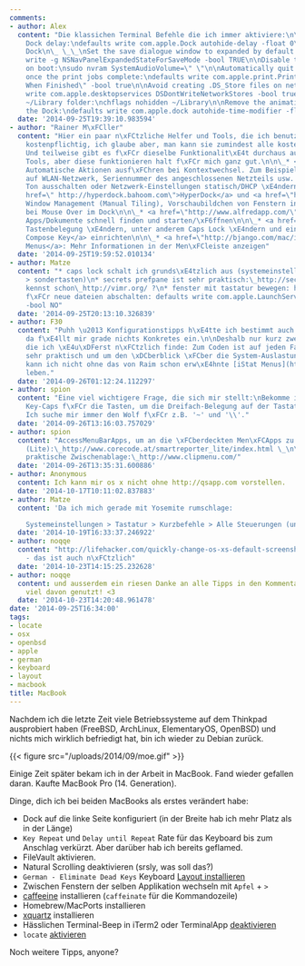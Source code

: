 ```yaml
---
comments:
- author: Alex
  content: "Die klassichen Terminal Befehle die ich immer aktiviere:\n\n\nRemove the
    Dock delay:\ndefaults write com.apple.Dock autohide-delay -float 0\n\_ \_ killall
    Dock\n\_ \_\_\nSet the save dialogue window to expanded by default in all applications:\ndefaults
    write -g NSNavPanelExpandedStateForSaveMode -bool TRUE\n\nDisable the sound effects
    on boot:\nsudo nvram SystemAudioVolume=\" \"\n\nAutomatically quit printer app
    once the print jobs complete:\ndefaults write com.apple.print.PrintingPrefs \"Quit
    When Finished\" -bool true\n\nAvoid creating .DS_Store files on network volumes:\ndefaults
    write com.apple.desktopservices DSDontWriteNetworkStores -bool true\n\nShow the
    ~/Library folder:\nchflags nohidden ~/Library\n\nRemove the animation when hiding/showing
    the Dock:\ndefaults write com.apple.dock autohide-time-modifier -float 0"
  date: '2014-09-25T19:39:10.983594'
- author: "Rainer M\xFCller"
  content: "Hier ein paar n\xFCtzliche Helfer und Tools, die ich benutze. Gr\xF6\xDFtenteils
    kostenpflichtig, ich glaube aber, man kann sie zumindest alle kostenlos testen.
    Und teilweise gibt es f\xFCr dieselbe Funktionalit\xE4t durchaus auch andere (kostenlose)
    Tools, aber diese funktionieren halt f\xFCr mich ganz gut.\n\n\_* <a href=\"http://www.controlplaneapp.com/\">ControlPlane</a>:
    Automatische Aktionen ausf\xFChren bei Kontextwechsel. Zum Beispiel basierend
    auf WLAN-Netzwerk, Seriennummer des angeschlossenen Netzteils usw. kann man den
    Ton ausschalten oder Netzwerk-Einstellungen statisch/DHCP \xE4ndern.\n\n\_* <a
    href=\" http://hyperdock.bahoom.com\">HyperDock</a> und <a href=\"http://bahoom.com/hyperswitch\">HyperSwitch</a>:
    Window Management (Manual Tiling), Vorschaubildchen von Fenstern in Cmd+Tab und
    bei Mouse Over im Dock\n\n\_* <a href=\"http://www.alfredapp.com/\">Alfred</a>:
    Apps/Dokumente schnell finden und starten/\xF6ffnen\n\n\_* <a href=\"https://pqrs.org/osx/karabiner/index.html.en\">Karabiner/Seil</a>:
    Tastenbelegung \xE4ndern, unter anderem Caps Lock \xE4ndern und einen <a href=\"http://lolengine.net/blog/2012/06/17/compose-key-on-os-x\">echten
    Compose Key</a> einrichten\n\n\_* <a href=\"http://bjango.com/mac/istatmenus/\">iStat
    Menus</a>: Mehr Informationen in der Men\xFCleiste anzeigen"
  date: '2014-09-25T19:59:52.010134'
- author: Matze
  content: "* caps lock schalt ich grunds\xE4tzlich aus (systemeinstellungen > tastatur
    > sondertasten)\n* secrets prefpane ist sehr praktisch:\_http://secrets.blacktree.com/\n*
    kennst schon\_http://vimr.org/ ?\n* fenster mit tastatur bewegen: http://manytricks.com/moom/\n*\_quarant\xE4ne
    f\xFCr neue dateien abschalten: defaults write com.apple.LaunchServices LSQuarantine
    -bool NO"
  date: '2014-09-25T20:13:10.326839'
- author: F30
  content: "Puhh \u2013 Konfigurationstipps h\xE4tte ich bestimmt auch ein paar, aber
    da f\xE4llt mir grade nichts Konkretes ein.\n\nDeshalb nur kurz zwei Utilities,
    die ich \xE4u\xDFerst n\xFCtzlich finde: Zum Coden ist auf jeden Fall [Dash](http://kapeli.com/dash)
    sehr praktisch und um den \xDCberblick \xFCber die System-Auslastung zu behalten,
    kann ich nicht ohne das von Raim schon erw\xE4hnte [iStat Menus](http://bjango.com/mac/istatmenus/)
    leben."
  date: '2014-09-26T01:12:24.112297'
- author: spion
  content: "Eine viel wichtigere Frage, die sich mir stellt:\nBekomme ich irgendwo
    Key-Caps f\xFCr die Tasten, um die Dreifach-Belegung auf der Tastatur zu haben.
    Ich suche mir immer den Wolf f\xFCr z.B. '~' und '\\'."
  date: '2014-09-26T13:16:03.757029'
- author: spion
  content: "AccessMenuBarApps, um an die \xFCberdeckten Men\xFCApps zu kommen: http://www.ortisoft.de/accessmenubarapps/\n\nSmartReporter
    (Lite):\_http://www.corecode.at/smartreporter_lite/index.html \_\n\n\nClipMenu,
    praktische Zwischenablage:\_http://www.clipmenu.com/"
  date: '2014-09-26T13:35:31.600886'
- author: Anonymous
  content: Ich kann mir os x nicht ohne http://qsapp.com vorstellen.
  date: '2014-10-17T10:11:02.837883'
- author: Matze
  content: 'Da ich mich gerade mit Yosemite rumschlage:

    Systemeinstellungen > Tastatur > Kurzbefehle > Alle Steuerungen (unten links)'
  date: '2014-10-19T16:33:37.246922'
- author: noqqe
  content: "http://lifehacker.com/quickly-change-os-xs-default-screenshot-format-and-loc-1489014578
    - das ist auch n\xFCtzlich"
  date: '2014-10-23T14:15:25.232628'
- author: noqqe
  content: und ausserdem ein riesen Danke an alle Tipps in den Kommentaren! Hab sehr
    viel davon genutzt! <3
  date: '2014-10-23T14:20:48.961478'
date: '2014-09-25T16:34:00'
tags:
- locate
- osx
- openbsd
- apple
- german
- keyboard
- layout
- macbook
title: MacBook
---
```


Nachdem ich die letzte Zeit viele Betriebssysteme auf dem Thinkpad ausprobiert
haben (FreeBSD, ArchLinux, ElementaryOS, OpenBSD) und nichts mich wirklich
befriedigt hat, bin ich wieder zu Debian zurück.

{{< figure src="/uploads/2014/09/moe.gif" >}}

Einige Zeit später bekam ich in der Arbeit in MacBook. Fand wieder gefallen
daran. Kaufte MacBook Pro (14. Generation).

Dinge, dich ich bei beiden MacBooks als erstes verändert habe:

* Dock auf die linke Seite konfiguriert (in der Breite hab ich mehr Platz als in
  der Länge)
* `Key Repeat` und `Delay until Repeat` Rate für das Keyboard bis zum Anschlag
  verkürzt. Aber darüber hab ich bereits geflamed.
* FileVault aktivieren.
* Natural Scrolling deaktivieren (srsly, was soll das?)
* `German - Eliminate Dead Keys` Keyboard [Layout installieren](https://github.com/sebroeder/osx-keyboard-layout-german-no-deadkeys)
* Zwischen Fenstern der selben Applikation wechseln mit `Apfel` + `>`
* [caffeeine](http://lightheadsw.com/caffeine/) installieren (`caffeinate` für
  die Kommandozeile)
* Homebrew/MacPorts installieren
* [xquartz](http://xquartz.macosforge.org/landing/) installieren
* Hässlichen Terminal-Beep in iTerm2 oder TerminalApp [deaktivieren](http://superuser.com/questions/163994/how-can-i-get-the-mac-terminal-to-not-beep)
* `locate` [aktivieren](http://osxdaily.com/2011/11/02/enable-and-use-the-locate-command-in-the-mac-os-x-terminal/)

Noch weitere Tipps, anyone?